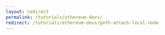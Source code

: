 ```yaml
---
layout: redirect
permalink: /tutorials/ethereum-devs/
redirect: /tutorials/ethereum-devs/geth-attach-local-node
---
```

